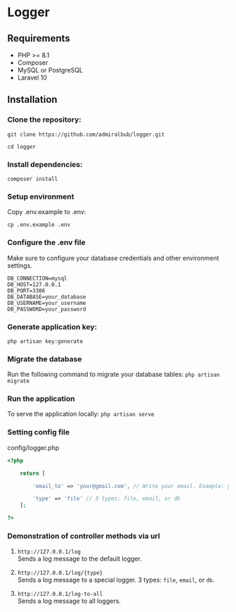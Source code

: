 # Logger

## Requirements

+ PHP >= 8.1
+ Composer
+ MySQL or PostgreSQL
+ Laravel 10

## Installation

### Clone the repository: 

`git clone https://github.com/admiralbub/logger.git`

`cd logger`

### Install dependencies: 

`composer install`

### Setup environment

Copy .env.example to .env:

`cp .env.example .env`

### Configure the .env file
Make sure to configure your database credentials and other environment settings.

```
DB_CONNECTION=mysql
DB_HOST=127.0.0.1
DB_PORT=3306
DB_DATABASE=your_database
DB_USERNAME=your_username
DB_PASSWORD=your_password
```

### Generate application key:
`php artisan key:generate`

### Migrate the database

Run the following command to migrate your database tables:
`php artisan migrate`


### Run the application

To serve the application locally:
`php artisan serve`

### Setting config file

config/logger.php

```php
<?php 

    return [

        'email_to' => 'your@gmail.com', // Write your email. Example: your@gmail.com

        'type' => 'file' // 3 types: file, email, or db
    ];

?>
```

### Demonstration of controller methods via url

1. `http://127.0.0.1/log`  
   Sends a log message to the default logger.

2. `http://127.0.0.1/log/{type}`  
   Sends a log message to a special logger. 3 types: `file`, `email`, or `db`.

3. `http://127.0.0.1/log-to-all`  
   Sends a log message to all loggers.